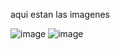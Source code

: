 aqui estan las imagenes

![image](https://github.com/Destructor463/AlexTarea2/assets/142637614/2d96f5bd-a795-4060-840e-0d970e9cd013)
![image](https://github.com/Destructor463/AlexTarea2/assets/142637614/575933fc-1fea-446a-ad7e-13d3f1fce40c)

